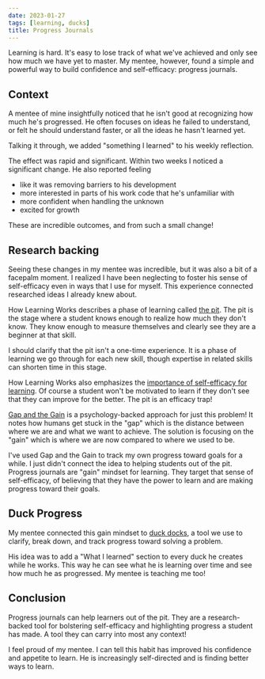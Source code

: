 ```yaml
---
date: 2023-01-27
tags: [learning, ducks]
title: Progress Journals
---
```

<!-- TODO: Get OK from jack before posting -->

Learning is hard. It's easy to lose track of what we've achieved and only see how much we have yet to master. My mentee, however, found a simple and powerful way to build confidence and self-efficacy: progress journals.
<!--more-->

## Context

A mentee of mine insightfully noticed that he isn't good at recognizing how much he's progressed. He often focuses on ideas he failed to understand, or felt he should understand faster, or all the ideas he hasn't learned yet.

Talking it through, we added "something I learned" to his weekly reflection.

The effect was rapid and significant. Within two weeks I noticed a significant change. He also reported feeling 
- like it was removing barriers to his development
- more interested in parts of his work code that he's unfamiliar with
- more confident when handling the unknown
- excited for growth

These are incredible outcomes, and from such a small change!

## Research backing

Seeing these changes in my mentee was incredible, but it was also a bit of a facepalm moment. I realized I have been neglecting to foster his sense of self-efficacy even in ways that I use for myself. This experience connected researched ideas I already knew about.

How Learning Works describes a phase of learning called [the pit](https://spencerfarley.com/2021/02/12/1-knowledge-types-and-mastery/#our-part). The pit is the stage where a student knows enough to realize how much they don't know. They know enough to measure themselves and clearly see they are a beginner at that skill. 

I should clarify that the pit isn't a one-time experience. It is a phase of learning we go through for each new skill, though expertise in related skills can shorten time in this stage.

How Learning Works also emphasizes the [importance of self-efficacy for learning](https://spencerfarley.com/2021/02/12/5-motivation-and-goals/). Of course a student won't be motivated to learn if they don't see that they can improve for the better. The pit is an efficacy trap!

[Gap and the Gain](https://gapandgainbook.com/) is a psychology-backed approach for just this problem! It notes how humans get stuck in the "gap" which is the distance between where we are and what we want to achieve. The solution is focusing on the "gain" which is where we are now compared to where we used to be. 

I've used Gap and the Gain to track my own progress toward goals for a while. I just didn't connect the idea to helping students out of the pit. Progress journals are "gain" mindset for learning. They target that sense of self-efficacy, of believing that they have the power to learn and are making progress toward their goals.

## Duck Progress

My mentee connected this gain mindset to [duck docks](../../posts/Whats-Your-Duck-V2/2022-06-16-3-Ducks.md), a tool we use to clarify, break down, and track progress toward solving a problem.

His idea was to add a "What I learned" section to every duck he creates while he works. This way he can see what he is learning over time and see how much he as progressed.
My mentee is teaching me too!


## Conclusion

Progress journals can help learners out of the pit. They are a research-backed tool for bolstering self-efficacy and highlighting progress a student has made. A tool they can carry into most any context!

I feel proud of my mentee. I can tell this habit has improved his confidence and appetite to learn. He is increasingly self-directed and is finding better ways to learn.

<!-- Q: Explicitly call out that I'm excited to have a tool for helping students out of the pit? -->
<!-- gap and the gain is Better Wrong Than Vague or a checklist of self-efficacy and positivity -->
